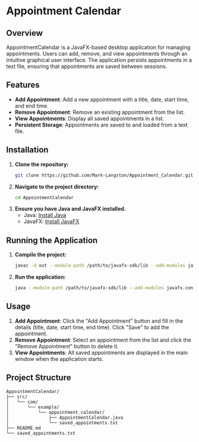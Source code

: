 # Appointment Calendar

## Overview
AppointmentCalendar is a JavaFX-based desktop application for managing appointments. Users can add, remove, and view appointments through an intuitive graphical user interface. The application persists appointments in a text file, ensuring that appointments are saved between sessions.

## Features
- **Add Appointment**: Add a new appointment with a title, date, start time, and end time.
- **Remove Appointment**: Remove an existing appointment from the list.
- **View Appointments**: Display all saved appointments in a list.
- **Persistent Storage**: Appointments are saved to and loaded from a text file.

## Installation
1. **Clone the repository:**
    ```sh
    git clone https://github.com/Mark-Langston/Appointment_Calendar.git
    ```
2. **Navigate to the project directory:**
    ```sh
    cd AppointmentCalendar
    ```
3. **Ensure you have Java and JavaFX installed.**
   - Java: [Install Java](https://www.oracle.com/java/technologies/javase-jdk11-downloads.html)
   - JavaFX: [Install JavaFX](https://openjfx.io/)

## Running the Application
1. **Compile the project:**
    ```sh
    javac -d out --module-path /path/to/javafx-sdk/lib --add-modules javafx.controls src/com/example/appointment_calendar/AppointmentCalendar.java
    ```
2. **Run the application:**
    ```sh
    java --module-path /path/to/javafx-sdk/lib --add-modules javafx.controls -cp out com.example.appointment_calendar.AppointmentCalendar
    ```

## Usage
1. **Add Appointment**: Click the "Add Appointment" button and fill in the details (title, date, start time, end time). Click "Save" to add the appointment.
2. **Remove Appointment**: Select an appointment from the list and click the "Remove Appointment" button to delete it.
3. **View Appointments**: All saved appointments are displayed in the main window when the application starts.

## Project Structure
```plaintext
AppointmentCalendar/
├── src/
│   └── com/
│       └── example/
│           └── appointment_calendar/
│               ├── AppointmentCalendar.java
│               └── saved_appointments.txt
├── README.md
└── saved_appointments.txt

